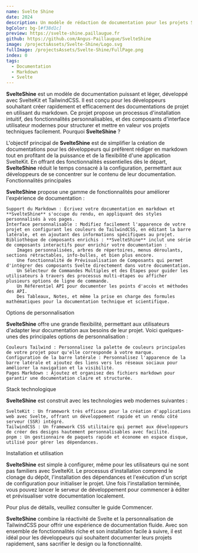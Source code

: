 ```yaml
---
name: Svelte Shine
date: 2024
description: Un modèle de rédaction de documentation pour les projets Svelte.
bgColor: bg-[#f38d1c]
preview: https://svelte-shine.paillaugue.fr
github: https://github.com/Angus-Paillaugue/SvelteShine
image: /projectsAssets/Svelte-Shine/Logo.svg
fullImage: /projectsAssets/Svelte-Shine/FullPage.png
index: 0
tags:
  - Documentation
  - Markdown
  - Svelte
---
```


**SvelteShine** est un modèle de documentation puissant et léger, développé avec SvelteKit et TailwindCSS. Il est conçu pour les développeurs souhaitant créer rapidement et efficacement des documentations de projet en utilisant du markdown. Ce projet propose un processus d'installation intuitif, des fonctionnalités personnalisables, et des composants d'interface utilisateur modernes pour structurer et mettre en valeur vos projets techniques facilement.
Pourquoi **SvelteShine** ?

L'objectif principal de **SvelteShine** est de simplifier la création de documentations pour les développeurs qui préfèrent rédiger en markdown tout en profitant de la puissance et de la flexibilité d'une application SvelteKit. En offrant des fonctionnalités essentielles dès le départ, **SvelteShine** réduit le temps consacré à la configuration, permettant aux développeurs de se concentrer sur le contenu de leur documentation.
Fonctionnalités principales

**SvelteShine** propose une gamme de fonctionnalités pour améliorer l'expérience de documentation :

    Support du Markdown : Écrivez votre documentation en markdown et **SvelteShine** s'occupe du rendu, en appliquant des styles personnalisés à vos pages.
    Interface personnalisable : Modifiez facilement l'apparence de votre projet en configurant les couleurs de TailwindCSS, en éditant la barre latérale, et en ajoutant des informations spécifiques au projet.
    Bibliothèque de composants enrichis : **SvelteShine** inclut une série de composants interactifs pour enrichir votre documentation :
        Images personnalisées, arbres de répertoires, menus déroulants, sections rétractables, info-bulles, et bien plus encore.
        Une fonctionnalité de Prévisualisation de Composants qui permet d'intégrer des composants Svelte directement dans votre documentation.
        Un Sélecteur de Commandes Multiples et des Étapes pour guider les utilisateurs à travers des processus multi-étapes ou afficher plusieurs options de ligne de commande.
        Un Référentiel API pour documenter les points d'accès et méthodes des API.
        Des Tableaux, Notes, et même la prise en charge des formules mathématiques pour la documentation technique et scientifique.

Options de personnalisation

**SvelteShine** offre une grande flexibilité, permettant aux utilisateurs d'adapter leur documentation aux besoins de leur projet. Voici quelques-unes des principales options de personnalisation :

    Couleurs Tailwind : Personnalisez la palette de couleurs principales de votre projet pour qu'elle corresponde à votre marque.
    Configuration de la barre latérale : Personnalisez l'apparence de la barre latérale et ajoutez des liens vers les réseaux sociaux pour améliorer la navigation et la visibilité.
    Pages Markdown : Ajoutez et organisez des fichiers markdown pour garantir une documentation claire et structurée.

Stack technologique

**SvelteShine** est construit avec les technologies web modernes suivantes :

    SvelteKit : Un framework très efficace pour la création d'applications web avec Svelte, offrant un développement rapide et un rendu côté serveur (SSR) intégré.
    TailwindCSS : Un framework CSS utilitaire qui permet aux développeurs de créer des designs hautement personnalisables avec facilité.
    pnpm : Un gestionnaire de paquets rapide et économe en espace disque, utilisé pour gérer les dépendances.

Installation et utilisation

**SvelteShine** est simple à configurer, même pour les utilisateurs qui ne sont pas familiers avec SvelteKit. Le processus d'installation comprend le clonage du dépôt, l'installation des dépendances et l'exécution d'un script de configuration pour initialiser le projet. Une fois l'installation terminée, vous pouvez lancer le serveur de développement pour commencer à éditer et prévisualiser votre documentation localement.

Pour plus de détails, veuillez consulter le guide Commencer.

**SvelteShine** combine la réactivité de Svelte et la personnalisation de TailwindCSS pour offrir une expérience de documentation fluide. Avec son ensemble de fonctionnalités riche et son installation facile à suivre, il est idéal pour les développeurs qui souhaitent documenter leurs projets rapidement, sans sacrifier le design ou la fonctionnalité.

